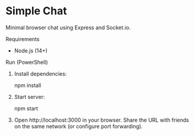 # Simple Chat

Minimal browser chat using Express and Socket.io.

Requirements
- Node.js (14+)

Run (PowerShell)

1. Install dependencies:

   npm install

2. Start server:

   npm start

3. Open http://localhost:3000 in your browser. Share the URL with friends on the same network (or configure port forwarding).
